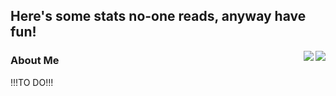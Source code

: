 ## Here's some stats no-one reads, anyway have fun! 

<img align="right" src="https://github-readme-stats.vercel.app/api?username=MichalDakowicz&show_icons=true&theme=transparent"/>
<img align="right" src="https://github-readme-stats.vercel.app/api/top-langs/?username=MichalDakowicz&layout=compact&theme=transparent"/>
 


### About Me 
!!!TO DO!!!
